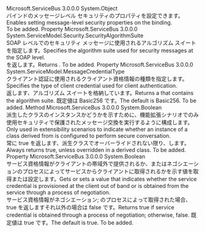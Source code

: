 <Type Name="MessageSecurityOverRelayHttp" FullName="Microsoft.ServiceBus.MessageSecurityOverRelayHttp">
  <TypeSignature Language="C#" Value="public class MessageSecurityOverRelayHttp" />
  <TypeSignature Language="ILAsm" Value=".class public auto ansi beforefieldinit MessageSecurityOverRelayHttp extends System.Object" />
  <TypeSignature Language="DocId" Value="T:Microsoft.ServiceBus.MessageSecurityOverRelayHttp" />
  <TypeSignature Language="VB.NET" Value="Public Class MessageSecurityOverRelayHttp" />
  <TypeSignature Language="F#" Value="type MessageSecurityOverRelayHttp = class" />
  <AssemblyInfo>
    <AssemblyName>Microsoft.ServiceBus</AssemblyName>
    <AssemblyVersion>3.0.0.0</AssemblyVersion>
  </AssemblyInfo>
  <Base>
    <BaseTypeName>System.Object</BaseTypeName>
  </Base>
  <Interfaces />
  <Docs>
    <summary><span data-ttu-id="dce00-101"><see cref="T:Microsoft.ServiceBus.WSHttpRelayBinding" /> バインドのメッセージレベル セキュリティのプロパティを設定できます。</span><span class="sxs-lookup"><span data-stu-id="dce00-101">Enables setting message-level security properties on the <see cref="T:Microsoft.ServiceBus.WSHttpRelayBinding" /> binding.</span></span></summary>
    <remarks>To be added.</remarks>
  </Docs>
  <Members>
    <Member MemberName="AlgorithmSuite">
      <MemberSignature Language="C#" Value="public System.ServiceModel.Security.SecurityAlgorithmSuite AlgorithmSuite { get; set; }" />
      <MemberSignature Language="ILAsm" Value=".property instance class System.ServiceModel.Security.SecurityAlgorithmSuite AlgorithmSuite" />
      <MemberSignature Language="DocId" Value="P:Microsoft.ServiceBus.MessageSecurityOverRelayHttp.AlgorithmSuite" />
      <MemberSignature Language="VB.NET" Value="Public Property AlgorithmSuite As SecurityAlgorithmSuite" />
      <MemberSignature Language="F#" Value="member this.AlgorithmSuite : System.ServiceModel.Security.SecurityAlgorithmSuite with get, set" Usage="Microsoft.ServiceBus.MessageSecurityOverRelayHttp.AlgorithmSuite" />
      <MemberType>Property</MemberType>
      <AssemblyInfo>
        <AssemblyName>Microsoft.ServiceBus</AssemblyName>
        <AssemblyVersion>3.0.0.0</AssemblyVersion>
      </AssemblyInfo>
      <ReturnValue>
        <ReturnType>System.ServiceModel.Security.SecurityAlgorithmSuite</ReturnType>
      </ReturnValue>
      <Docs>
        <summary><span data-ttu-id="dce00-102">SOAP レベルでのセキュリティ メッセージに使用されるアルゴリズム スイートを指定します。</span><span class="sxs-lookup"><span data-stu-id="dce00-102">Specifies the algorithm suite used for security messages at the SOAP level.</span></span> </summary>
        <value><span data-ttu-id="dce00-103"><see cref="T:System.ServiceModel.Security.SecurityAlgorithmSuite" /> を返します。</span><span class="sxs-lookup"><span data-stu-id="dce00-103">Returns <see cref="T:System.ServiceModel.Security.SecurityAlgorithmSuite" />.</span></span></value>
        <remarks>To be added.</remarks>
      </Docs>
    </Member>
    <Member MemberName="ClientCredentialType">
      <MemberSignature Language="C#" Value="public System.ServiceModel.MessageCredentialType ClientCredentialType { get; set; }" />
      <MemberSignature Language="ILAsm" Value=".property instance valuetype System.ServiceModel.MessageCredentialType ClientCredentialType" />
      <MemberSignature Language="DocId" Value="P:Microsoft.ServiceBus.MessageSecurityOverRelayHttp.ClientCredentialType" />
      <MemberSignature Language="VB.NET" Value="Public Property ClientCredentialType As MessageCredentialType" />
      <MemberSignature Language="F#" Value="member this.ClientCredentialType : System.ServiceModel.MessageCredentialType with get, set" Usage="Microsoft.ServiceBus.MessageSecurityOverRelayHttp.ClientCredentialType" />
      <MemberType>Property</MemberType>
      <AssemblyInfo>
        <AssemblyName>Microsoft.ServiceBus</AssemblyName>
        <AssemblyVersion>3.0.0.0</AssemblyVersion>
      </AssemblyInfo>
      <ReturnValue>
        <ReturnType>System.ServiceModel.MessageCredentialType</ReturnType>
      </ReturnValue>
      <Docs>
        <summary><span data-ttu-id="dce00-104">クライアント認証に使用されるクライアント資格情報の種類を指定します。</span><span class="sxs-lookup"><span data-stu-id="dce00-104">Specifies the type of client credential used for client authentication.</span></span></summary>
        <value><span data-ttu-id="dce00-105">返します、<see cref="T:System.ServiceModel.MessageCredentialType" />アルゴリズム スイートを格納しています。</span><span class="sxs-lookup"><span data-stu-id="dce00-105">Returns a <see cref="T:System.ServiceModel.MessageCredentialType" /> that contains the algorithm suite.</span></span> <span data-ttu-id="dce00-106">既定値は Basic256 です。</span><span class="sxs-lookup"><span data-stu-id="dce00-106">The default is Basic256.</span></span></value>
        <remarks>To be added.</remarks>
      </Docs>
    </Member>
    <Member MemberName="IsSecureConversationEnabled">
      <MemberSignature Language="C#" Value="protected virtual bool IsSecureConversationEnabled ();" />
      <MemberSignature Language="ILAsm" Value=".method familyhidebysig newslot virtual instance bool IsSecureConversationEnabled() cil managed" />
      <MemberSignature Language="DocId" Value="M:Microsoft.ServiceBus.MessageSecurityOverRelayHttp.IsSecureConversationEnabled" />
      <MemberSignature Language="VB.NET" Value="Protected Overridable Function IsSecureConversationEnabled () As Boolean" />
      <MemberSignature Language="F#" Value="abstract member IsSecureConversationEnabled : unit -&gt; bool&#xA;override this.IsSecureConversationEnabled : unit -&gt; bool" Usage="messageSecurityOverRelayHttp.IsSecureConversationEnabled " />
      <MemberType>Method</MemberType>
      <AssemblyInfo>
        <AssemblyName>Microsoft.ServiceBus</AssemblyName>
        <AssemblyVersion>3.0.0.0</AssemblyVersion>
      </AssemblyInfo>
      <ReturnValue>
        <ReturnType>System.Boolean</ReturnType>
      </ReturnValue>
      <Parameters />
      <Docs>
        <summary><span data-ttu-id="dce00-107">派生したクラスのインスタンスかどうかを示すために、機能拡張シナリオでのみ使用<see cref="T:Microsoft.ServiceBus.MessageSecurityOverRelayHttp" />セキュリティで保護されたメッセージ交換を実行するように構成します。</span><span class="sxs-lookup"><span data-stu-id="dce00-107">Only used in extensibility scenarios to indicate whether an instance of a class derived from <see cref="T:Microsoft.ServiceBus.MessageSecurityOverRelayHttp" /> is configured to perform secure conversation.</span></span></summary>
        <returns><span data-ttu-id="dce00-108">常に true を返します、派生クラスでオーバーライドされない限り、します。</span><span class="sxs-lookup"><span data-stu-id="dce00-108">Always returns true, unless overridden in a derived class.</span></span></returns>
        <remarks>To be added.</remarks>
      </Docs>
    </Member>
    <Member MemberName="NegotiateServiceCredential">
      <MemberSignature Language="C#" Value="public bool NegotiateServiceCredential { get; set; }" />
      <MemberSignature Language="ILAsm" Value=".property instance bool NegotiateServiceCredential" />
      <MemberSignature Language="DocId" Value="P:Microsoft.ServiceBus.MessageSecurityOverRelayHttp.NegotiateServiceCredential" />
      <MemberSignature Language="VB.NET" Value="Public Property NegotiateServiceCredential As Boolean" />
      <MemberSignature Language="F#" Value="member this.NegotiateServiceCredential : bool with get, set" Usage="Microsoft.ServiceBus.MessageSecurityOverRelayHttp.NegotiateServiceCredential" />
      <MemberType>Property</MemberType>
      <AssemblyInfo>
        <AssemblyName>Microsoft.ServiceBus</AssemblyName>
        <AssemblyVersion>3.0.0.0</AssemblyVersion>
      </AssemblyInfo>
      <ReturnValue>
        <ReturnType>System.Boolean</ReturnType>
      </ReturnValue>
      <Docs>
        <summary><span data-ttu-id="dce00-109">サービス資格情報がクライアントの帯域外で提供されるか、またはネゴシエーションのプロセスによってサービスからクライアントに取得されるかを示す値を取得または設定します。</span><span class="sxs-lookup"><span data-stu-id="dce00-109">Gets or sets a value that indicates whether the service credential is provisioned at the client out of band or is obtained from the service through a process of negotiation.</span></span></summary>
        <value><span data-ttu-id="dce00-110">サービス資格情報がネゴシエーション; のプロセスによって取得された場合、true を返しますそれ以外の場合は false です。</span><span class="sxs-lookup"><span data-stu-id="dce00-110">Returns true if service credential is obtained through a process of negotiation; otherwise, false.</span></span> <span data-ttu-id="dce00-111">既定値は true です。</span><span class="sxs-lookup"><span data-stu-id="dce00-111">The default is true.</span></span></value>
        <remarks>To be added.</remarks>
      </Docs>
    </Member>
  </Members>
</Type>